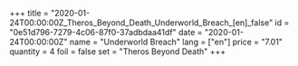 +++
title = "2020-01-24T00:00:00Z_Theros_Beyond_Death_Underworld_Breach_[en]_false"
id = "0e51d796-7279-4c06-87f0-37adbdaa41df"
date = "2020-01-24T00:00:00Z"
name = "Underworld Breach"
lang = ["en"]
price = "7.01"
quantity = 4
foil = false
set = "Theros Beyond Death"
+++
